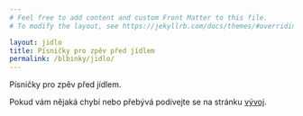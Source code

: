 ```yaml
---
# Feel free to add content and custom Front Matter to this file.
# To modify the layout, see https://jekyllrb.com/docs/themes/#overriding-theme-defaults

layout: jidlo
title: Písničky pro zpěv před jídlem
permalink: /blbinky/jidlo/
---
```


Písničky pro zpěv před jídlem.

Pokud vám nějaká chybí nebo přebývá podívejte se na stránku [vývoj](/blbinky/vyvoj-jidlo).
